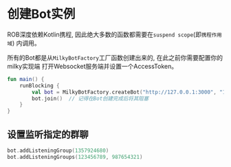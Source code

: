 # 创建Bot实例

ROB深度依赖Kotlin携程, 因此绝大多数的函数都需要在`suspend scope`(即`携程作用域`)
内调用。

所有的Bot都是从`MilkyBotFactory`工厂函数创建出来的, 在此之前你需要配置你的milky实现端
打开Websocket服务端并设置一个AccessToken。

```kotlin
fun main() {
    runBlocking {
        val bot = MilkyBotFactory.createBot("http://127.0.0.1:3000", "123456")
        bot.join()  // 记得在Bot创建完成后将其阻塞
    }
}
```

## 设置监听指定的群聊

```kotlin
bot.addListeningGroup(1357924680)
bot.addListeningGroups(123456789, 987654321)
```